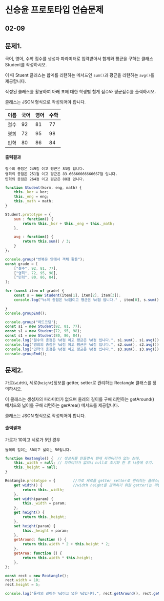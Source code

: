 # 신승윤 프로토타입 연습문제

## 02-09
## 문제1. 

국어, 영어, 수학 점수를 생성자 파라미터로 입력받아서 합계와 평균을 구하는 클래스 Student를 작성하시오.

이 때 Stuent 클래스는 합계를 리턴하는 메서드인 `sum()`과 평균을 리턴하는 `avg()`를 제공합니다.

작성된 클래스를 활용하여 아래 표에 대한 학생별 합계 점수와 평균점수를 출력하시오.

클래스는 JSON 형식으로 작성되어야 합니다.

| 이름 | 국어 | 영어 | 수학 |
|---|---|---|---|
| 철수 | 92 | 81 | 77 |
| 영희 | 72 | 95 | 98 |
| 민혁 | 80 | 86 | 84 |


#### 출력결과

```
철수의 총점은 249점 이고 평균은 83점 입니다.
영희의 총점은 251점 이고 평균은 83.66666666666667점 입니다.
민혁의 총점은 264점 이고 평균은 88점 입니다.
```

```js
function Student(korm, eng, math) {
    this._kor = kor;
    this._eng = eng;
    this._math = math;
}

Student.prototype = {
    sum : function() {
        return this._kor + this._eng + this._math;
    },

    avg : function() {
        return this.sum() / 3;
    }
};

console.group("반복문 안에서 객체 활용");
const grade = [
    ["철수", 92, 81, 77],
    ["영희", 72, 95, 98],
    ["민혁", 80, 86, 84],
];

for (const item of grade) {
    const s = new Student(item[1], item[2], item[3]);
    console.log("%s의 총점은 %d점이고 평균은 %d점 입니다." , item[0], s.sum(), s.avg());

}
console.groupEnd();

console.group("하드코딩");
const s1 = new Student(92, 81, 77);
const s1 = new Student(72, 95, 98);
const s1 = new Student(80, 86, 84);
console.log("철수의 총점은 %d점 이고 평균은 %d점 입니다.", s1.sum(), s1.avg());
console.log("영희의 총점은 %d점 이고 평균은 %d점 입니다.", s2.sum(), s2.avg());
console.log("민혁의 총점은 %d점 이고 평균은 %d점 입니다.", s3.sum(), s3.avg());
console.groupEnd();

```

## 문제2.

가로(`width`), 세로(`height`)정보를 getter, setter로 관리하는 Rectangle 클래스를 정의하시오.

이 클래스는 생성자의 파라미터가 없으며 둘레의 길이를 구해 리턴하는 getAround() 메서드와 넓이를 구해 리턴하는 gerArea() 메서드를 제공합니다.

클래스는 JSON 형식으로 작성되어야 합니다.


#### 출력결과

가로가 10이고 세로가 5인 경우

```
둘레의 길이는 30이고 넓이는 50입니다.
```

```js
function Reatangle() {  // 생성자를 만들면서 현재 파라미터가 없는 상태.
    this._width = null; // 파라미터가 없으니 null로 초기화 한 후 나중에 추가.
    this._height = null;
}

Reatangle.prototype = {        //가로 세로를 getter setter로 관리하는 클래스를 정의하라고 나와있으니
    get width() {              //width height를 관리하기 위한 getter(는 리턴하는 것) setter(파라미터를 받아서 넣어줌)를 만듬.
        return this._width;
    },
    set width(param) {
        this._width = param;
    },
    get height() {
        return this._height;
    },
    set height(param) {
        this._height = param;
    },
    getAround: function () {
        return this.width * 2 + this.height * 2;
    },
    getArea: function () {
        return this.width * this.height;
    },
};

const rect = new Reatangle();
rect.width = 10;
rect.height = 5;

console.log("둘레의 길이는 %d이고 넓은 %d입니다.", rect.getAround(), rect.getArea());
```